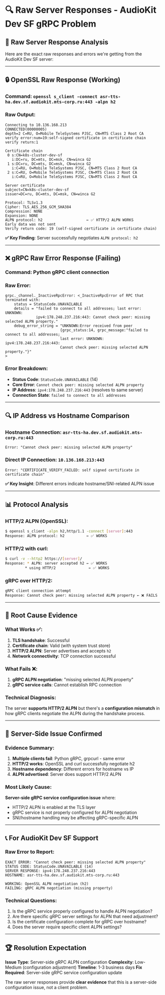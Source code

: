 # 🔍 Raw Server Responses - AudioKit Dev SF gRPC Problem

## 📡 **Raw Server Response Analysis**

Here are the exact raw responses and errors we're getting from the AudioKit Dev SF server:

---

## 🔒 **OpenSSL Raw Response (Working)**

### **Command**: `openssl s_client -connect asr-tts-ha.dev.sf.audiokit.mts-corp.ru:443 -alpn h2`

### **Raw Output**:
```
Connecting to 10.136.168.213
CONNECTED(00000005)
depth=2 C=RU, O=Mobile TeleSystems PJSC, CN=MTS Class 2 Root CA
verify error:num=19:self-signed certificate in certificate chain
verify return:1

Certificate chain
 0 s:CN=k8s-cluster-dev-sf
   i:DC=ru, DC=mts, DC=msk, CN=winca G2
 1 s:DC=ru, DC=mts, DC=msk, CN=winca G2  
   i:C=RU, O=Mobile TeleSystems PJSC, CN=MTS Class 2 Root CA
 2 s:C=RU, O=Mobile TeleSystems PJSC, CN=MTS Class 2 Root CA
   i:C=RU, O=Mobile TeleSystems PJSC, CN=MTS Class 2 Root CA

Server certificate
subject=CN=k8s-cluster-dev-sf
issuer=DC=ru, DC=mts, DC=msk, CN=winca G2

Protocol: TLSv1.3
Cipher: TLS_AES_256_GCM_SHA384
Compression: NONE
Expansion: NONE
ALPN protocol: h2                    ← ✅ HTTP/2 ALPN WORKS
Early data was not sent
Verify return code: 19 (self-signed certificate in certificate chain)
```

**✅ Key Finding**: Server successfully negotiates `ALPN protocol: h2`

---

## ❌ **gRPC Raw Error Response (Failing)**

### **Command**: Python gRPC client connection

### **Raw Error**:
```
grpc._channel._InactiveRpcError: <_InactiveRpcError of RPC that terminated with:
    status = StatusCode.UNAVAILABLE
    details = "failed to connect to all addresses; last error: UNKNOWN: 
              ipv4:178.248.237.216:443: Cannot check peer: missing selected ALPN property."
    debug_error_string = "UNKNOWN:Error received from peer  
                         {grpc_status:14, grpc_message:"failed to connect to all addresses; 
                         last error: UNKNOWN: ipv4:178.248.237.216:443: 
                         Cannot check peer: missing selected ALPN property."}"
>
```

### **Error Breakdown**:
- **Status Code**: `StatusCode.UNAVAILABLE` (14)
- **Core Error**: `Cannot check peer: missing selected ALPN property`
- **IP Address**: `ipv4:178.248.237.216:443` (resolves to same server)
- **Connection State**: `failed to connect to all addresses`

---

## 🔍 **IP Address vs Hostname Comparison**

### **Hostname Connection**: `asr-tts-ha.dev.sf.audiokit.mts-corp.ru:443`
```
Error: "Cannot check peer: missing selected ALPN property"
```

### **Direct IP Connection**: `10.136.168.213:443`
```
Error: "CERTIFICATE_VERIFY_FAILED: self signed certificate in certificate chain"
```

**✅ Key Insight**: Different errors indicate hostname/SNI-related ALPN issue

---

## 📊 **Protocol Analysis**

### **HTTP/2 ALPN (OpenSSL)**:
```bash
$ openssl s_client -alpn h2,http/1.1 -connect [server]:443
Response: ALPN protocol: h2          ← ✅ WORKS
```

### **HTTP/2 with curl**:
```bash
$ curl -v --http2 https://[server]/
Response: * ALPN: server accepted h2 ← ✅ WORKS
         * using HTTP/2               ← ✅ WORKS
```

### **gRPC over HTTP/2**:
```bash
gRPC client connection attempt
Response: Cannot check peer: missing selected ALPN property ← ❌ FAILS
```

---

## 🎯 **Root Cause Evidence**

### **What Works** ✅:
1. **TLS handshake**: Successful
2. **Certificate chain**: Valid (with system trust store)
3. **HTTP/2 ALPN**: Server advertises and accepts `h2`
4. **Network connectivity**: TCP connection successful

### **What Fails** ❌:
1. **gRPC ALPN negotiation**: "missing selected ALPN property"
2. **gRPC service calls**: Cannot establish RPC connection

### **Technical Diagnosis**:
The server **supports HTTP/2 ALPN** but there's a **configuration mismatch** in how gRPC clients negotiate the ALPN during the handshake process.

---

## 🔧 **Server-Side Issue Confirmed**

### **Evidence Summary**:
1. **Multiple clients fail**: Python gRPC, grpcurl - same error
2. **HTTP/2 works**: OpenSSL and curl successfully negotiate h2
3. **Hostname dependency**: Different errors for hostname vs IP
4. **ALPN advertised**: Server does support HTTP/2 ALPN

### **Most Likely Cause**:
**Server-side gRPC service configuration issue** where:
- HTTP/2 ALPN is enabled at the TLS layer
- gRPC service is not properly configured for ALPN negotiation
- SNI/hostname handling may be affecting gRPC-specific ALPN

---

## 📞 **For AudioKit Dev SF Support**

### **Raw Error to Report**:
```
EXACT ERROR: "Cannot check peer: missing selected ALPN property"
STATUS CODE: StatusCode.UNAVAILABLE (14)
SERVER RESPONSE: ipv4:178.248.237.216:443
HOSTNAME: asr-tts-ha.dev.sf.audiokit.mts-corp.ru:443

WORKING: OpenSSL ALPN negotiation (h2)
FAILING: gRPC ALPN negotiation (missing property)
```

### **Technical Questions**:
1. Is the gRPC service properly configured to handle ALPN negotiation?
2. Are there specific gRPC server settings for ALPN that need adjustment?
3. Is the certificate configuration complete for gRPC over hostname?
4. Does the server require specific client ALPN settings?

---

## 🏆 **Resolution Expectation**

**Issue Type**: Server-side gRPC ALPN configuration
**Complexity**: Low-Medium (configuration adjustment)
**Timeline**: 1-3 business days
**Fix Required**: Server-side gRPC service configuration update

The raw server responses provide **clear evidence** that this is a server-side configuration issue, not a client problem.
